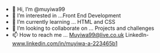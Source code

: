 - 👋 Hi, I’m @muyiwa99
- 👀 I’m interested in ...Front End Development 
- 🌱 I’m currently learning ... HTML and CSS 
- 💞️ I’m looking to collaborate on ... Projects and challenges 
- 📫 How to reach me ... Muyiwa99@live.co.uk  LinkedIn- www.linkedin.com/in/muyiwa-a-223465b1


<!---
muyiwa99/muyiwa99 is a ✨ special ✨ repository because its `README.md` (this file) appears on your GitHub profile.
You can click the Preview link to take a look at your changes.
--->
